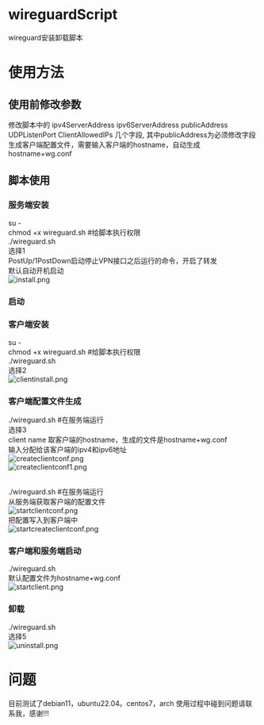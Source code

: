 <!--
 * @Author: nightAsShadow 18962890925@163.com
 * @Date: 2022-12-18 19:09:04
 * @LastEditors: nightAsShadow 18962890925@163.com
 * @LastEditTime: 2022-12-18 19:09:26
 * @FilePath: /wireguardScript/README.md
 * @Description: 这是默认设置,请设置`customMade`, 打开koroFileHeader查看配置 进行设置: https://github.com/OBKoro1/koro1FileHeader/wiki/%E9%85%8D%E7%BD%AE
-->
# wireguardScript
wireguard安装卸载脚本

# 使用方法
## 使用前修改参数
修改脚本中的
ipv4ServerAddress
ipv6ServerAddress
publicAddress
UDPListenPort
ClientAllowedIPs
几个字段,
其中publicAddress为必须修改字段 <br>
生成客户端配置文件，需要输入客户端的hostname，自动生成hostname+wg.conf <br>

## 脚本使用
### 服务端安装
su - <br>
chmod +x  wireguard.sh #给脚本执行权限<br>
./wireguard.sh <br>
选择1 <br>
PostUp/1PostDown启动停止VPN接口之后运行的命令，开启了转发 <br>
 默认自动开机启动 <br>
![install.png](img/install.png) <br>
### 启动
### 客户端安装
su - <br>
chmod +x  wireguard.sh #给脚本执行权限<br>
./wireguard.sh <br>
选择2 <br>
![clientinstall.png](img/clientinstall.png)
 <br>

### 客户端配置文件生成
./wireguard.sh  #在服务端运行<br>
选择3 <br>
client name 取客户端的hostname，生成的文件是hostname+wg.conf<br>
输入分配给该客户端的ipv4和ipv6地址<br>
![createclientconf.png](img/createclientconf.png)
<br>
![createclientconf1.png](img/createclientconf1.png)
<br>
<br>

./wireguard.sh  #在服务端运行<br>
从服务端获取客户端的配置文件<br>
![startclientconf.png](img/startclientconf.png)
<br>
把配置写入到客户端中<br>
![startcreateclientconf.png](img/startcreateclientconf.png)

### 客户端和服务端启动
./wireguard.sh<br>
默认配置文件为hostname+wg.conf <br>
![startclient.png](img/startclient.png)



### 卸载
./wireguard.sh <br>
选择5 <br>
![uninstall.png](img/uninstall.png)
<br>

# 问题
目前测试了debian11，ubuntu22.04。centos7，arch
使用过程中碰到问题请联系我，感谢!!!
